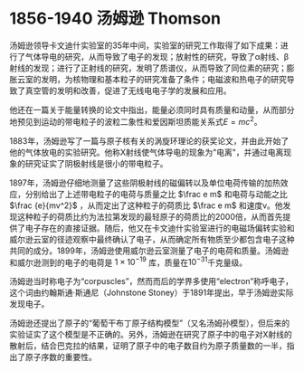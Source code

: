 

# 1856-1940 汤姆逊 Thomson

汤姆逊领导卡文迪什实验室的35年中间，实验室的研究工作取得了如下成果：进行了气体导电的研究，从而导致了电子的发现；放射性的研究，导致了α射线、β射线的发现；进行了正射线的研究，发明了质谱仪，从而导致了同位素的研究；膨胀云室的发明，为核物理和基本粒子的研究准备了条件；电磁波和热电子的研究导致了真空管的发明和改善，促进了无线电电子学的发展和应用。

他还在一篇关于能量转换的论文中指出，能量必须同时具有质量和动量，从而部分地预见到运动的带电粒子的波粒二象性和爱因斯坦质能关系式$E=mc^2$。

1883年，汤姆逊写了一篇与原子核有关的涡旋环理论的获奖论文，并由此开始了他的气体放电的实验研究。他称X射线使气体导电的现象为"电离"，并通过电离现象的研究证实了阴极射线是很小的带电粒子。


1897年，汤姆逊仔细地测量了这些阴极射线的磁偏转以及单位电荷传输的加热效应，分别给出了上述带电粒子的电荷与质量之比 $\frac e m$ 和电荷与动能之比 $\frac {e}{mv^2}$ ，从而定出了这种粒子的荷质比 $\frac e m$ 和速度v。他发现这种粒子的荷质比约为法拉第发现的最轻原子的荷质比的2000倍，从而首先提供了电子存在的直接证据。随后，他又在卡文迪什实验室进行的电磁场偏转实验和威尔逊云室的径迹观察中最终确认了电子，从而确定所有物质至少都包含电子这种共同的成分。1899年，汤姆逊使用威尔逊云室测量了电子的电荷和质量。汤姆逊和威尔逊测到的电子的电荷是 $1\times10^{-19}$ 库，质量在$10^{-31}$千克量级。

汤姆逊当时称电子为“corpuscles”，然而而后的学界多使用“electron”称呼电子，这个词由约翰斯通·斯通尼（Johnstone Stoney）于1891年提出，早于汤姆逊实际发现电子。

汤姆逊还提出了原子的“葡萄干布丁原子结构模型”（又名汤姆孙模型），但后来的实验证实了这个模型是不正确的。另外，汤姆逊在研究了原子中的电子对X射线的散射后，结合巴克拉的结果，证明了原子中的电子数目约为原子质量数的一半，指出了原子序数的重要性。